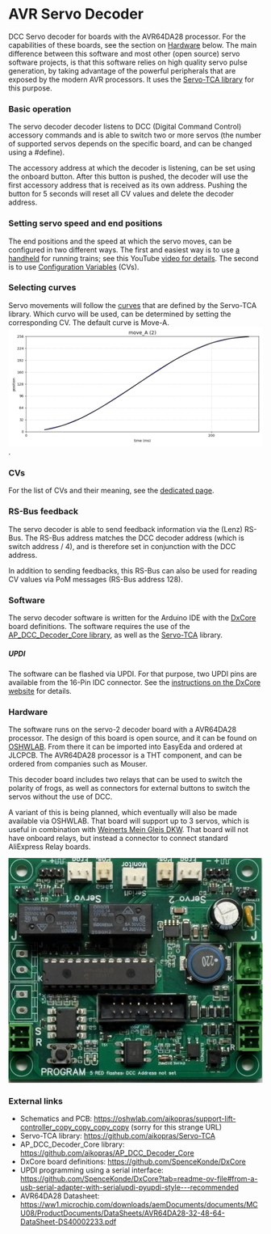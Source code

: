 # AVR Servo Decoder #
DCC Servo decoder for boards with the AVR64DA28 processor. For the capabilities of these boards, see the section on [Hardware](#Hardware) below. The main difference between this software and most other (open source) servo software projects, is that this software relies on high quality servo pulse generation, by taking advantage of the powerful peripherals that are exposed by the modern AVR processors. It uses the [Servo-TCA library](https://github.com/aikopras/Servo-TCA) for this purpose.

### Basic operation ###
The servo decoder decoder listens to DCC (Digital Command Control) accessory commands and is able to switch two or more servos (the number of supported servos depends on the specific board, and can be changed using a #define).

The accessory address at which the decoder is listening, can be set using the onboard button. After this button is pushed, the decoder will use the first accessory address that is received as its own address. Pushing the button for 5 seconds will reset all CV values and delete the decoder address.

### Setting servo speed and end positions ###
The end positions and the speed at which the servo moves, can be configured in two different ways. The first and easiest way is to use [a handheld](extras/EndPositions.md) for running trains; see this YouTube [video for details](https://youtu.be/aXmgzEP85_A). The second is to use [Configuration Variables](extras/ConfigurationVariables.md) (CVs).

### Selecting curves ###
Servo movements will follow the [curves](https://github.com/aikopras/Servo-TCA/blob/main/extras/Curves/curves.md) that are defined by the Servo-TCA library. Which curvo will be used, can be determined by setting the corresponding CV. The default curve is Move-A.
![Move-A](https://raw.githubusercontent.com/aikopras/Servo-TCA/main/extras/Curves/02-move_A.png).

### CVs ###
For the list of CVs and their meaning, see the [dedicated page](extras/ConfigurationVariables.md).

### RS-Bus feedback ###
The servo decoder is able to send feedback information via the (Lenz) RS-Bus. The RS-Bus address matches the DCC decoder address (which is switch address / 4), and is therefore set in conjunction with the DCC address.

In addition to sending feedbacks, this RS-Bus can also be used for reading CV values via PoM messages (RS-Bus address 128).

### Software ###
The servo decoder software is written for the Arduino IDE with the [DxCore](https://github.com/SpenceKonde/DxCore) board definitions. The software requires the use of the [AP_DCC_Decoder_Core library](https://github.com/aikopras/AP_DCC_Decoder_Core), as well as the [Servo-TCA](https://github.com/aikopras/Servo-TCA) library.

##### UPDI #####
The software can be flashed via UPDI. For that purpose, two UPDI pins are  available from the 16-Pin IDC connector. See the [instructions on the DxCore website](https://github.com/SpenceKonde/DxCore?tab=readme-ov-file#from-a-usb-serial-adapter-with-serialupdi-pyupdi-style---recommended) for details.

### <a name="Hardware"></a>Hardware ###
The software runs on the servo-2 decoder board with a AVR64DA28 processor. The design of this board is open source, and it can be found on [OSHWLAB](https://oshwlab.com/aikopras/support-lift-controller_copy_copy_copy_copy). From there it can be imported into EasyEda and ordered at JLCPCB. The AVR64DA28 processor is a THT component, and can be ordered from companies such as Mouser.

This decoder board includes two relays that can be used to switch the polarity of frogs, as well as connectors for external buttons to switch the servos without the use of DCC.

A variant of this is being planned, which eventually will also be made available via OSHWLAB. That board will support up to 3 servos, which is useful in combination with [Weinerts Mein Gleis DKW](https://www.h0-modellbahnforum.de/t321561f54854-RE-Weinert-Modellbau-raquo-mein-Gleis-laquo-23.html#msg3864004). That board will not have onboard relays, but instead a connector to connect standard AliExpress Relay boards.

![Servo-2 Board](extras/ServoPrint-2.jpeg "Servo-2 Board")

### External links ####
- Schematics and PCB: https://oshwlab.com/aikopras/support-lift-controller_copy_copy_copy_copy (sorry for this strange URL)
- Servo-TCA library: https://github.com/aikopras/Servo-TCA
- AP_DCC_Decoder_Core library: https://github.com/aikopras/AP_DCC_Decoder_Core
- DxCore board definitions: https://github.com/SpenceKonde/DxCore
- UPDI programming using a serial interface: https://github.com/SpenceKonde/DxCore?tab=readme-ov-file#from-a-usb-serial-adapter-with-serialupdi-pyupdi-style---recommended
- AVR64DA28 Datasheet: https://ww1.microchip.com/downloads/aemDocuments/documents/MCU08/ProductDocuments/DataSheets/AVR64DA28-32-48-64-DataSheet-DS40002233.pdf
